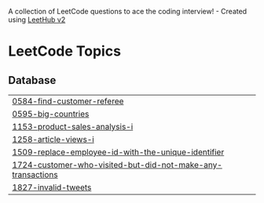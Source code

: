 A collection of LeetCode questions to ace the coding interview! - Created using [LeetHub v2](https://github.com/arunbhardwaj/LeetHub-2.0)
<!---LeetCode Topics Start-->
# LeetCode Topics
## Database
|  |
| ------- |
| [0584-find-customer-referee](https://github.com/abhisheksaxena15/LeetCode/tree/master/0584-find-customer-referee) |
| [0595-big-countries](https://github.com/abhisheksaxena15/LeetCode/tree/master/0595-big-countries) |
| [1153-product-sales-analysis-i](https://github.com/abhisheksaxena15/LeetCode/tree/master/1153-product-sales-analysis-i) |
| [1258-article-views-i](https://github.com/abhisheksaxena15/LeetCode/tree/master/1258-article-views-i) |
| [1509-replace-employee-id-with-the-unique-identifier](https://github.com/abhisheksaxena15/LeetCode/tree/master/1509-replace-employee-id-with-the-unique-identifier) |
| [1724-customer-who-visited-but-did-not-make-any-transactions](https://github.com/abhisheksaxena15/LeetCode/tree/master/1724-customer-who-visited-but-did-not-make-any-transactions) |
| [1827-invalid-tweets](https://github.com/abhisheksaxena15/LeetCode/tree/master/1827-invalid-tweets) |
<!---LeetCode Topics End-->
